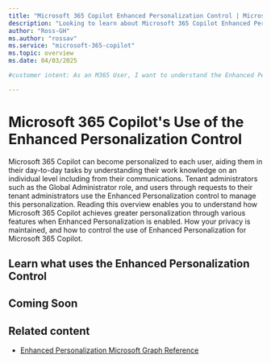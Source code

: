 ```yaml
---
title: "Microsoft 365 Copilot Enhanced Personalization Control | Microsoft Learn."
description: "Looking to learn about Microsoft 365 Copilot Enhanced Personalization? Learn what it is, and how to control it respecting your privacy through Microsoft Learn."
author: "Ross-GH"
ms.author: "rossav"
ms.service: "microsoft-365-copilot"
ms.topic: overview
ms.date: 04/03/2025

#customer intent: As an M365 User, I want to understand the Enhanced Personalization control so that I can make an informed choice on the impact of keeping it enabled, or disabling it to my Microsoft 365 Copilot experience.

---
```


# Microsoft 365 Copilot's Use of the Enhanced Personalization Control

Microsoft 365 Copilot can become personalized to each user, aiding them in their day-to-day tasks by understanding their work knowledge on an individual level including from their communications. Tenant administrators such as the Global Administrator role, and users through requests to their tenant administrators use the Enhanced Personalization control to manage this personalization. Reading this overview enables you to understand how Microsoft 365 Copilot achieves greater personalization through various features when Enhanced Personalization is enabled. How your privacy is maintained, and how to control the use of Enhanced Personalization for Microsoft 365 Copilot.

## Learn what uses the Enhanced Personalization Control

## Coming Soon

## Related content

- [Enhanced Personalization Microsoft Graph Reference](/graph/api/resources/enhancedpersonalizationsetting.md)
